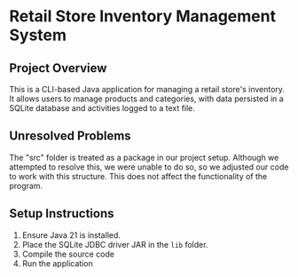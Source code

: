 # Retail Store Inventory Management System

## Project Overview
This is a CLI-based Java application for managing a retail store's inventory. It allows users to manage products and categories, with data persisted in a SQLite database and activities logged to a text file.

## Unresolved Problems
The "src" folder is treated as a package in our project setup. Although we attempted to resolve this, we were unable to do so, so we adjusted our code to work with this structure. This does not affect the functionality of the program.

## Setup Instructions
1. Ensure Java 21 is installed.
2. Place the SQLite JDBC driver JAR in the `lib` folder.
3. Compile the source code 
4. Run the application